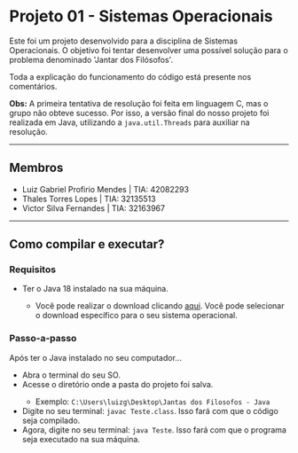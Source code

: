 <h1>Projeto 01 - Sistemas Operacionais</h1>
<p>Este foi um projeto desenvolvido para a disciplina de Sistemas Operacionais. O objetivo foi tentar desenvolver uma possível solução para o problema denominado 'Jantar dos Filósofos'.</p>
<p>Toda a explicação do funcionamento do código está presente nos comentários.</p>
<p><b>Obs:</b> A primeira tentativa de resolução foi feita em linguagem C, mas o grupo não obteve sucesso. Por isso, a versão final do nosso projeto foi realizada em Java, utilizando a <code>java.util.Threads</code> para auxiliar na resolução.</p>

<hr>

<h2>Membros</h2>
<ul>
    <li>Luiz Gabriel Profirio Mendes | TIA: 42082293</li>
    <li>Thales Torres Lopes | TIA: 32135513</li>
    <li>Victor Silva Fernandes | TIA: 32163967</li>
</ul>

<hr>

<h2>Como compilar e executar?</h2>

<h3>Requisitos</h3>
<ul>
    <li>Ter o Java 18 instalado na sua máquina.</li>
    <ul>
        <li>Você pode realizar o download clicando <a href="https://www.oracle.com/java/technologies/downloads/">aqui</a>. Você pode selecionar o download específico para o seu sistema operacional.</li>
    </ul>
    
</ul>

<h3>Passo-a-passo</h3>
<p>Após ter o Java instalado no seu computador...</p>
<ul>
    <li>Abra o terminal do seu SO.</li>
    <li>Acesse o diretório onde a pasta do projeto foi salva.</li>
        <ul>
            <li>Exemplo: <code>C:\Users\luizg\Desktop\Jantas dos Filosofos - Java</code></li>
        </ul>
    <li>Digite no seu terminal: <code>javac Teste.class</code>. Isso fará com que o código seja compilado.</li>
    <li>Agora, digite no seu terminal: <code>java Teste</code>. Isso fará com que o programa seja executado na sua máquina.</li>
</ul>
